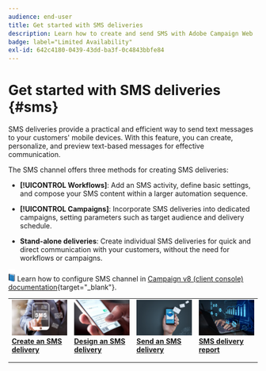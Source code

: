 ```yaml
---
audience: end-user
title: Get started with SMS deliveries
description: Learn how to create and send SMS with Adobe Campaign Web
badge: label="Limited Availability" 
exl-id: 642c4180-0439-43dd-ba3f-0c4843bbfe84
---
```

# Get started with SMS deliveries {#sms}

SMS deliveries provide a practical and efficient way to send text messages to your customers' mobile devices. With this feature, you can create, personalize, and preview text-based messages for effective communication.

The SMS channel offers three methods for creating SMS deliveries:

* **[!UICONTROL Workflows]**: Add an SMS activity, define basic settings, and compose your SMS content within a larger automation sequence.

* **[!UICONTROL Campaigns]**: Incorporate SMS deliveries into dedicated campaigns, setting parameters such as target audience and delivery schedule.

* **Stand-alone deliveries**: Create individual SMS deliveries for quick and direct communication with your customers, without the need for workflows or campaigns.

![](../assets/do-not-localize/book.png) Learn how to configure SMS channel in [Campaign v8 (client console) documentation](https://experienceleague.adobe.com/docs/campaign/campaign-v8/campaigns/send/sms.html){target="_blank"}.

<table style="table-layout:fixed"><tr style="border: 0;">
<td>
<a href="create-sms.md">
<img alt="Lead" src="assets/do-not-localize/create_sms.png">
</a>
<div><a href="create-sms.md"><strong>Create an SMS delivery</strong>
</div>
<p>
</td>
<td>
<a href="content-sms.md">
<img alt="Infrequent" src="assets/do-not-localize/design_sms.png">
</a>
<div>
<a href="content-sms.md"><strong>Design an SMS delivery<strong></strong></a>
</div>
<p></td>
<td>
<a href="send-sms.md">
<img alt="Validation" src="assets/do-not-localize/send_sms.png">
</a>
<div>
<a href="send-sms.md"><strong>Send an SMS delivery</strong></a>
</div>
<p>
</td>
<td>
<a href="send-sms.md">
<img alt="Validation" src="assets/do-not-localize/report_sms.jpeg">
</a>
<div>
<a href="send-sms.md"><strong>SMS delivery report</strong></a>
</div>
<p>
</td>
</tr></table>
